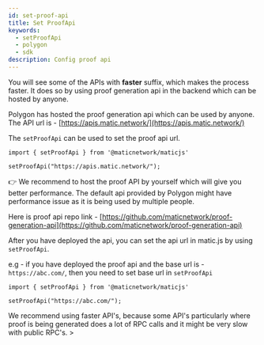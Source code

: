 ```yaml
---
id: set-proof-api
title: Set ProofApi
keywords:
  - setProofApi
  - polygon
  - sdk
description: Config proof api
---
```


You will see some of the APIs with **faster** suffix, which makes the process faster. It does so by using proof generation api in the backend which can be hosted by anyone.

Polygon has hosted the proof generation api which can be used by anyone. The API url is - [https://apis.matic.network/](https://apis.matic.network/)

The `setProofApi` can be used to set the proof api url.

```
import { setProofApi } from '@maticnetwork/maticjs'

setProofApi("https://apis.matic.network/");
```

👉 We recommend to host the proof API by yourself which will give you better performance. The default api provided by Polygon might have performance issue as it is being used by multiple people.

Here is proof api repo link - [https://github.com/maticnetwork/proof-generation-api](https://github.com/maticnetwork/proof-generation-api)

After you have deployed the api, you can set the api url in matic.js by using `setProofApi`.

e.g - if you have deployed the proof api and the base url is - `https://abc.com/`, then you need to set base url in `setProofApi`

```
import { setProofApi } from '@maticnetwork/maticjs'

setProofApi("https://abc.com/");
```


We recommend using faster API's, because some API's particularly where proof is being generated does a lot of RPC calls and it might be very slow with public RPC's. >
